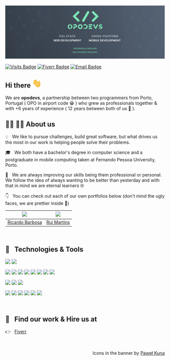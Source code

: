 [![opodev's GitHub Banner](./Banner.png)](https://github.com/opodevs)

[![Visits Badge](https://badges.pufler.dev/visits/opodevs/opodevs)](https://github.com/opodevs)
[![Fiverr Badge](https://img.shields.io/badge/Fiverr-Hire_Us-informational?style=flat&logo=fiverr&logoColor=white&color=1CA2F1)](https://www.fiverr.com/opodevs)
[![Email Badge](https://img.shields.io/badge/Email-Contact_Us-informational?style=flat&logo=gmail&logoColor=white&color=1CA2F1)](mailto:opo.devs@gmail.com)

## Hi there <img src="https://raw.githubusercontent.com/opodevs/opodevs/main/wave.gif" width="30px">

We are **opodevs**, a partnership between two programmers from Porto, Portugal ( OPO in airport code 😁 ) who grew as professionals together & with +6 years of experience ( 12 years between both of us 💪 ).

## 👨‍💻 👨‍💻 About us

💡 &nbsp; We like to pursue challenges, build great software, but what drives us the most in our work is helping people solve their problems.

🎓 &nbsp; We both have a bachelor's degree in computer science and a postgraduate in mobile computing taken at Fernando Pessoa University, Porto.

🌱 &nbsp; We are always improving our skills being them professional or personal. We follow the idea of always wanting to be better than yesterday and with that in mind we are eternal learners 🤓

👇 &nbsp; You can check out each of our own portfolios below (don't mind the ugly faces, we are prettier inside 🥺)

| <a href="https://github.com/RicardoPBarbosa"><img src="https://avatars.githubusercontent.com/u/20243398?s=460&u=e369f27f3e5c1cb47a95ebc85005251a82a1f5f3&v=4" width="200px"></a> | <a href="https://github.com/ruimartins21"><img src="https://avatars.githubusercontent.com/u/10747165?s=460&u=36fa81c6f92588daaa0c53e409228518c972ccbf&v=4" width="200px"></a> |
| :---------: | :---------: |
| <a href="https://github.com/RicardoPBarbosa">Ricardo Barbosa</a> | <a href="https://github.com/ruimartins21">Rui Martins</a> |

<br>

## 🔧 &nbsp; Technologies & Tools

![](https://img.shields.io/badge/OS-Mac_OS-informational?style=flat&logo=apple&logoColor=white&color=4F5C6D)
![](https://img.shields.io/badge/Editor-Visual_Studio_Code-informational?style=flat&logo=visual-studio-code&logoColor=white&color=4F5C6D)

![](https://img.shields.io/badge/Code-Javascript-informational?style=flat&logo=javascript&logoColor=white&color=4F5C6D)
![](https://img.shields.io/badge/Code-Typescript-informational?style=flat&logo=typescript&logoColor=white&color=4F5C6D)
![](https://img.shields.io/badge/Code-React-informational?style=flat&logo=react&logoColor=white&color=4F5C6D)
![](https://img.shields.io/badge/Code-Next.js-informational?style=flat&logo=next.js&logoColor=white&color=4F5C6D)
![](https://img.shields.io/badge/Code-React_Native-informational?style=flat&logo=react&logoColor=white&color=4F5C6D)
![](https://img.shields.io/badge/Code-Angular-informational?style=flat&logo=angular&logoColor=white&color=4F5C6D)
![](https://img.shields.io/badge/Code-Laravel-informational?style=flat&logo=laravel&logoColor=white&color=4F5C6D)
![](https://img.shields.io/badge/Code-Node.js-informational?style=flat&logo=node.js&logoColor=white&color=4F5C6D)

![](https://img.shields.io/badge/Style-CSS-informational?style=flat&logo=css3&logoColor=white&color=4F5C6D)
![](https://img.shields.io/badge/Style-SASS-informational?style=flat&logo=sass&logoColor=white&color=4F5C6D)
![](https://img.shields.io/badge/Style-Styled_Components-informational?style=flat&logo=styled-components&logoColor=white&color=4F5C6D)

![](https://img.shields.io/badge/Tools-Mongo_DB-informational?style=flat&logo=mongodb&logoColor=white&color=4F5C6D)
![](https://img.shields.io/badge/Tools-PostgreSQL-informational?style=flat&logo=postgresql&logoColor=white&color=4F5C6D)
![](https://img.shields.io/badge/Tools-MySQL-informational?style=flat&logo=mysql&logoColor=white&color=4F5C6D)
![](https://img.shields.io/badge/Tools-Docker-informational?style=flat&logo=docker&logoColor=white&color=4F5C6D)
![](https://img.shields.io/badge/Tools-SEO_Optimization-informational?style=flat&color=4F5C6D)
![](https://img.shields.io/badge/Tools-Progressive_Web_Apps-informational?style=flat&color=4F5C6D)

<br>

## 💼 &nbsp; Find our work & Hire us at

<p align="left">
  👉 &nbsp; 
  <a href="https://www.fiverr.com/opodevs" target="_blank">
    Fiverr
  </a>
</p>

<br>

<p align='right'>
  Icons in the banner by <a href="https://twitter.com/codecalm">Paweł Kuna</a>
</p>
